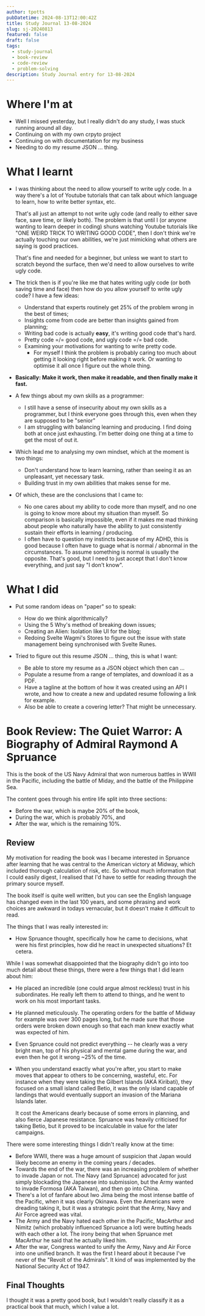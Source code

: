 ```yaml
---
author: tpotts
pubDatetime: 2024-08-13T12:00:42Z
title: Study Journal 13-08-2024
slug: sj-20240813
featured: false
draft: false
tags:
  - study-journal
  - book-review
  - code-review
  - problem-solving
description: Study Journal entry for 13-08-2024
---
```


# Where I'm at

- Well I missed yesterday, but I really didn't do any study, I was stuck running around all day.
- Continuing on with my own crpyto project
- Continuing on with documentation for my business
- Needing to do my resume JSON ... thing.

# What I learnt

- I was thinking about the need to allow yourself to write ugly code. In a way there's a lot of Youtube tutorials that can talk about which language to learn, how to write better syntax, etc.

  That's all just an attempt to not write ugly code (and really to either save face, save time, or likely both). The problem is that until I (or anyone wanting to learn deeper in coding) shuns watching Youtube tutorials like "ONE WEIRD TRICK TO WRITING GOOD CODE", then I don't think we're actually touching our own abilities, we're just mimicking what others are saying is good practices.

  That's fine and needed for a beginner, but unless we want to start to scratch beyond the surface, then we'd need to allow ourselves to write ugly code.

- The trick then is if you're like me that hates writing ugly code (or both saving time and face) then how do you allow yourself to write ugly code? I have a few ideas:

  - Understand that experts routinely get 25% of the problem wrong in the best of times;
  - Insights come from code are better than insights gained from planning;
  - Writing bad code is actually **easy**, it's writing good code that's hard.
  - Pretty code =/= good code, and ugly code =/= bad code.
  - Examining your motivations for wanting to write pretty code.
    - For myself I think the problem is probably caring too much about getting it looking right before making it work. Or wanting to optimise it all once I figure out the whole thing.

- **Basically: Make it work, then make it readable, and then finally make it fast.**

- A few things about my own skills as a programmer:
  - I still have a sense of insecurity about my own skills as a programmer, but I think everyone goes through this, even when they are supposed to be "senior"
  - I am struggling with balancing learning and producing. I find doing both at once just exhausting. I'm better doing one thing at a time to get the most of out it.
- Which lead me to analysing my own mindset, which at the moment is two things:
  - Don't understand how to learn learning, rather than seeing it as an unpleasant, yet necessary task.
  - Building trust in my own abilities that makes sense for me.
- Of which, these are the conclusions that I came to:
  - No one cares about my ability to code more than myself, and no one is going to know more about my situation than myself. So comparison is basically impossible, even if it makes me mad thinking about people who naturally have the ability to just consistently sustain their efforts in learning / producing.
  - I often have to question my instincts because of my ADHD, this is good because I often have to guage what is normal / abnormal in the circumstances. To assume something is normal is usually the opposite. That's good, but I need to just accept that I don't know everything, and just say "I don't know".

# What I did

- Put some random ideas on "paper" so to speak:

  - How do we think algorithmically?
  - Using the 5 Why's method of breaking down issues;
  - Creating an Alien: Isolation like UI for the blog;
  - Redoing Svelte Wagmi's Stores to figure out the issue with state management being synchronised with Svelte Runes.

- Tried to figure out this resume JSON ... thing, this is what I want:
  - Be able to store my resume as a JSON object which then can ...
  - Populate a resume from a range of templates, and download it as a PDF.
  - Have a tagline at the bottom of how it was created using an API I wrote, and how to create a new and updated resume following a link for example.
  - Also be able to create a covering letter? That might be unnecessary.

# Book Review: The Quiet Warror: A Biography of Admiral Raymond A Spruance

This is the book of the US Navy Admiral that won numerous battles in WWII in the Pacific, including the battle of Miday, and the battle of the Philippine Sea.

The content goes through his entire life split into three sections:

- Before the war, which is maybe 20% of the book,
- During the war, which is probably 70%, and
- After the war, which is the remaining 10%.

## Review

My motivation for reading the book was I became interested in Spruance after learning that he was central to the American victory at Midway, which included thorough calculation of risk, etc. So without much information that I could easily digest, I realised that I'd have to settle for reading through the primary source myself.

The book itself is quite well written, but you can see the English language has changed even in the last 100 years, and some phrasing and work choices are awkward in todays vernacular, but it doesn't make it difficult to read.

The things that I was really interested in:

- How Spruance thought, specifically how he came to decisions, what were his first principles, how did he react in unexpected situations? Et cetera.

While I was somewhat disappointed that the biography didn't go into too much detail about these things, there were a few things that I did learn about him:

- He placed an incredible (one could argue almost reckless) trust in his subordinates. He really left them to attend to things, and he went to work on his most important tasks.
- He planned meticulously. The operating orders for the battle of Midway for example was over 300 pages long, but he made sure that those orders were broken down enough so that each man knew exactly what was expected of him.
- Even Spruance could not predict everything -- he clearly was a very bright man, top of his physical and mental game during the war, and even then he got it wrong ~25% of the time.
- When you understand exactly what you're after, you start to make moves that appear to others to be concerning, wasteful, etc. For instance when they were taking the Gilbert Islands (AKA Kiribati), they focused on a small island called Betio, it was the only island capable of landings that would eventually support an invasion of the Mariana Islands later.

  It cost the Americans dearly because of some errors in planning, and also fierce Japanese resistance. Spruance was heavily criticised for taking Betio, but it proved to be incalculable in value for the later campaigns.

There were some interesting things I didn't really know at the time:

- Before WWII, there was a huge amount of suspicion that Japan would likely become an enemy in the coming years / decades.
- Towards the end of the war, there was an increasing problem of whether to invade Japan or not. The Navy (and Spruance) advocated for just simply blockading the Japanese into submission, but the Army wanted to invade Formosa (AKA Taiwan), and then go into China.
- There's a lot of fanfare about Iwo Jima being the most intense battle of the Pacific, when it was clearly Okinawa. Even the Americans were dreading taking it, but it was a strategic point that the Army, Navy and Air Force agreed was vital.
- The Army and the Navy hated each other in the Pacific, MacArthur and Nimitz (which probably influenced Spruance a lot) were butting heads with each other a lot. The irony being that when Spruance met MacArthur he said that he actually liked him.
- After the war, Congress wanted to unify the Army, Navy and Air Force into one unified branch. It was the first I heard about it because I've never of the "Revolt of the Admirals". It kind of was implemented by the National Security Act of 1947.

## Final Thoughts

I thought it was a pretty good book, but I wouldn't really classify it as a practical book that much, which I value a lot.
